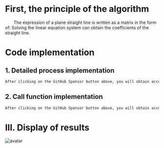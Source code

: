 #  First, the principle of the algorithm 

   The expression of a plane straight line is written as a matrix in the form of: Solving the linear equation system can obtain the coefficients of the straight line. 

#  Code implementation 

##  1. Detailed process implementation 

  ```python  
After clicking on the GitHub Sponsor button above, you will obtain access permissions to my private code repository ( https://github.com/slowlon/my_code_bar ) to view this blog code. By searching the code number of this blog, you can find the code you need, code number is: 2024020309574511708
  ```  
##  2. Call function implementation 

  ```python  
After clicking on the GitHub Sponsor button above, you will obtain access permissions to my private code repository ( https://github.com/slowlon/my_code_bar ) to view this blog code. By searching the code number of this blog, you can find the code you need, code number is: 2024020309574511708
  ```  
#  III. Display of results 

 ![avatar]( c49e947ae9b3472c86bf3c82cd5f3fb6.png) 

